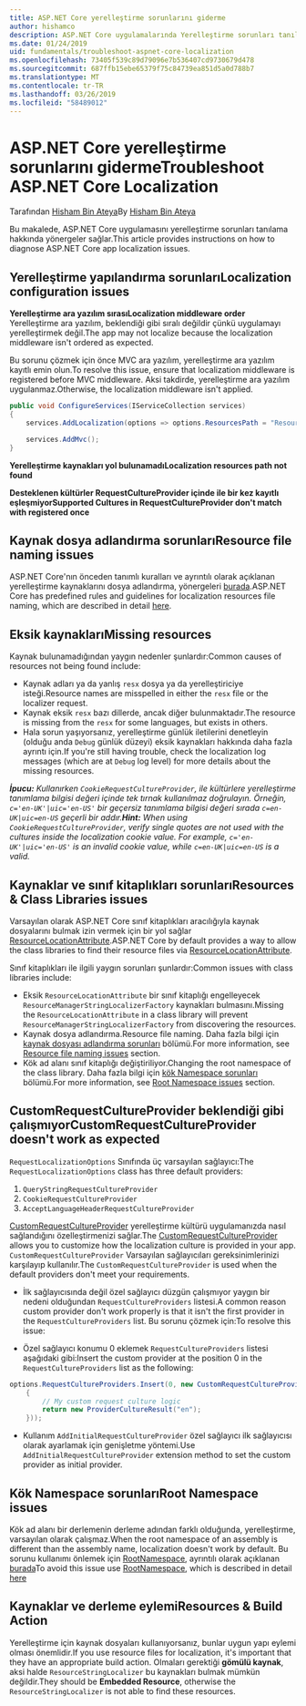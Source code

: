 ```yaml
---
title: ASP.NET Core yerelleştirme sorunlarını giderme
author: hishamco
description: ASP.NET Core uygulamalarında Yerelleştirme sorunları tanılamayı öğrenin.
ms.date: 01/24/2019
uid: fundamentals/troubleshoot-aspnet-core-localization
ms.openlocfilehash: 73405f539c89d79096e7b536407cd9730679d478
ms.sourcegitcommit: 687ffb15ebe65379f75c84739ea851d5a0d788b7
ms.translationtype: MT
ms.contentlocale: tr-TR
ms.lasthandoff: 03/26/2019
ms.locfileid: "58489012"
---
```

# <a name="troubleshoot-aspnet-core-localization"></a><span data-ttu-id="c7c9a-103">ASP.NET Core yerelleştirme sorunlarını giderme</span><span class="sxs-lookup"><span data-stu-id="c7c9a-103">Troubleshoot ASP.NET Core Localization</span></span>

<span data-ttu-id="c7c9a-104">Tarafından [Hisham Bin Ateya](https://github.com/hishamco)</span><span class="sxs-lookup"><span data-stu-id="c7c9a-104">By [Hisham Bin Ateya](https://github.com/hishamco)</span></span>

<span data-ttu-id="c7c9a-105">Bu makalede, ASP.NET Core uygulamasını yerelleştirme sorunları tanılama hakkında yönergeler sağlar.</span><span class="sxs-lookup"><span data-stu-id="c7c9a-105">This article provides instructions on how to diagnose ASP.NET Core app localization issues.</span></span>

## <a name="localization-configuration-issues"></a><span data-ttu-id="c7c9a-106">Yerelleştirme yapılandırma sorunları</span><span class="sxs-lookup"><span data-stu-id="c7c9a-106">Localization configuration issues</span></span>

<span data-ttu-id="c7c9a-107">**Yerelleştirme ara yazılım sırası**</span><span class="sxs-lookup"><span data-stu-id="c7c9a-107">**Localization middleware order**</span></span>  
<span data-ttu-id="c7c9a-108">Yerelleştirme ara yazılım, beklendiği gibi sıralı değildir çünkü uygulamayı yerelleştirmek değil.</span><span class="sxs-lookup"><span data-stu-id="c7c9a-108">The app may not localize because the localization middleware isn't ordered as expected.</span></span>

<span data-ttu-id="c7c9a-109">Bu sorunu çözmek için önce MVC ara yazılım, yerelleştirme ara yazılım kayıtlı emin olun.</span><span class="sxs-lookup"><span data-stu-id="c7c9a-109">To resolve this issue, ensure that localization middleware is registered before MVC middleware.</span></span> <span data-ttu-id="c7c9a-110">Aksi takdirde, yerelleştirme ara yazılım uygulanmaz.</span><span class="sxs-lookup"><span data-stu-id="c7c9a-110">Otherwise, the localization middleware isn't applied.</span></span>

```csharp
public void ConfigureServices(IServiceCollection services)
{
    services.AddLocalization(options => options.ResourcesPath = "Resources");

    services.AddMvc();
}
```

<span data-ttu-id="c7c9a-111">**Yerelleştirme kaynakları yol bulunamadı**</span><span class="sxs-lookup"><span data-stu-id="c7c9a-111">**Localization resources path not found**</span></span>

<span data-ttu-id="c7c9a-112">**Desteklenen kültürler RequestCultureProvider içinde ile bir kez kayıtlı eşleşmiyor**</span><span class="sxs-lookup"><span data-stu-id="c7c9a-112">**Supported Cultures in RequestCultureProvider don't match with registered once**</span></span>  

## <a name="resource-file-naming-issues"></a><span data-ttu-id="c7c9a-113">Kaynak dosya adlandırma sorunları</span><span class="sxs-lookup"><span data-stu-id="c7c9a-113">Resource file naming issues</span></span>

<span data-ttu-id="c7c9a-114">ASP.NET Core'nın önceden tanımlı kuralları ve ayrıntılı olarak açıklanan yerelleştirme kaynaklarını dosya adlandırma, yönergeleri [burada](xref:fundamentals/localization?view=aspnetcore-2.2#resource-file-naming).</span><span class="sxs-lookup"><span data-stu-id="c7c9a-114">ASP.NET Core has predefined rules and guidelines for localization resources file naming, which are described in detail [here](xref:fundamentals/localization?view=aspnetcore-2.2#resource-file-naming).</span></span>

## <a name="missing-resources"></a><span data-ttu-id="c7c9a-115">Eksik kaynakları</span><span class="sxs-lookup"><span data-stu-id="c7c9a-115">Missing resources</span></span>

<span data-ttu-id="c7c9a-116">Kaynak bulunamadığından yaygın nedenler şunlardır:</span><span class="sxs-lookup"><span data-stu-id="c7c9a-116">Common causes of resources not being found include:</span></span>

- <span data-ttu-id="c7c9a-117">Kaynak adları ya da yanlış `resx` dosya ya da yerelleştiriciye isteği.</span><span class="sxs-lookup"><span data-stu-id="c7c9a-117">Resource names are misspelled in either the `resx` file or the localizer request.</span></span>
- <span data-ttu-id="c7c9a-118">Kaynak eksik `resx` bazı dillerde, ancak diğer bulunmaktadır.</span><span class="sxs-lookup"><span data-stu-id="c7c9a-118">The resource is missing from the `resx` for some languages, but exists in others.</span></span>
- <span data-ttu-id="c7c9a-119">Hala sorun yaşıyorsanız, yerelleştirme günlük iletilerini denetleyin (olduğu anda `Debug` günlük düzeyi) eksik kaynakları hakkında daha fazla ayrıntı için.</span><span class="sxs-lookup"><span data-stu-id="c7c9a-119">If you're still having trouble, check the localization log messages (which are at `Debug` log level) for more details about the missing resources.</span></span>

<span data-ttu-id="c7c9a-120">_**İpucu:** Kullanırken `CookieRequestCultureProvider`, ile kültürlere yerelleştirme tanımlama bilgisi değeri içinde tek tırnak kullanılmaz doğrulayın. Örneğin, `c='en-UK'|uic='en-US'` bir geçersiz tanımlama bilgisi değeri sırada `c=en-UK|uic=en-US` geçerli bir addır._</span><span class="sxs-lookup"><span data-stu-id="c7c9a-120">_**Hint:** When using `CookieRequestCultureProvider`, verify single quotes are not used with the cultures inside the localization cookie value. For example, `c='en-UK'|uic='en-US'` is an invalid cookie value, while `c=en-UK|uic=en-US` is a valid._</span></span>

## <a name="resources--class-libraries-issues"></a><span data-ttu-id="c7c9a-121">Kaynaklar ve sınıf kitaplıkları sorunları</span><span class="sxs-lookup"><span data-stu-id="c7c9a-121">Resources & Class Libraries issues</span></span>

<span data-ttu-id="c7c9a-122">Varsayılan olarak ASP.NET Core sınıf kitaplıkları aracılığıyla kaynak dosyalarını bulmak izin vermek için bir yol sağlar [ResourceLocationAttribute](/dotnet/api/microsoft.extensions.localization.resourcelocationattribute?view=aspnetcore-2.1).</span><span class="sxs-lookup"><span data-stu-id="c7c9a-122">ASP.NET Core by default provides a way to allow the class libraries to find their resource files via [ResourceLocationAttribute](/dotnet/api/microsoft.extensions.localization.resourcelocationattribute?view=aspnetcore-2.1).</span></span>

<span data-ttu-id="c7c9a-123">Sınıf kitaplıkları ile ilgili yaygın sorunları şunlardır:</span><span class="sxs-lookup"><span data-stu-id="c7c9a-123">Common issues with class libraries include:</span></span>
- <span data-ttu-id="c7c9a-124">Eksik `ResourceLocationAttribute` bir sınıf kitaplığı engelleyecek `ResourceManagerStringLocalizerFactory` kaynakları bulmasını.</span><span class="sxs-lookup"><span data-stu-id="c7c9a-124">Missing the `ResourceLocationAttribute` in a class library will prevent `ResourceManagerStringLocalizerFactory` from discovering the resources.</span></span>
- <span data-ttu-id="c7c9a-125">Kaynak dosya adlandırma.</span><span class="sxs-lookup"><span data-stu-id="c7c9a-125">Resource file naming.</span></span> <span data-ttu-id="c7c9a-126">Daha fazla bilgi için [kaynak dosyası adlandırma sorunları](#resource-file-naming-issues) bölümü.</span><span class="sxs-lookup"><span data-stu-id="c7c9a-126">For more information, see [Resource file naming issues](#resource-file-naming-issues) section.</span></span>
- <span data-ttu-id="c7c9a-127">Kök ad alanı sınıf kitaplığı değiştiriliyor.</span><span class="sxs-lookup"><span data-stu-id="c7c9a-127">Changing the root namespace of the class library.</span></span> <span data-ttu-id="c7c9a-128">Daha fazla bilgi için [kök Namespace sorunları](#root-namespace-issues) bölümü.</span><span class="sxs-lookup"><span data-stu-id="c7c9a-128">For more information, see [Root Namespace issues](#root-namespace-issues) section.</span></span>

## <a name="customrequestcultureprovider-doesnt-work-as-expected"></a><span data-ttu-id="c7c9a-129">CustomRequestCultureProvider beklendiği gibi çalışmıyor</span><span class="sxs-lookup"><span data-stu-id="c7c9a-129">CustomRequestCultureProvider doesn't work as expected</span></span>

<span data-ttu-id="c7c9a-130">`RequestLocalizationOptions` Sınıfında üç varsayılan sağlayıcı:</span><span class="sxs-lookup"><span data-stu-id="c7c9a-130">The `RequestLocalizationOptions` class has three default providers:</span></span>

1. `QueryStringRequestCultureProvider`
2. `CookieRequestCultureProvider`
3. `AcceptLanguageHeaderRequestCultureProvider`

<span data-ttu-id="c7c9a-131">[CustomRequestCultureProvider](/dotnet/api/microsoft.aspnetcore.localization.customrequestcultureprovider?view=aspnetcore-2.1) yerelleştirme kültürü uygulamanızda nasıl sağlandığını özelleştirmenizi sağlar.</span><span class="sxs-lookup"><span data-stu-id="c7c9a-131">The [CustomRequestCultureProvider](/dotnet/api/microsoft.aspnetcore.localization.customrequestcultureprovider?view=aspnetcore-2.1) allows you to customize how the localization culture is provided in your app.</span></span> <span data-ttu-id="c7c9a-132">`CustomRequestCultureProvider` Varsayılan sağlayıcıları gereksinimlerinizi karşılayıp kullanılır.</span><span class="sxs-lookup"><span data-stu-id="c7c9a-132">The `CustomRequestCultureProvider` is used when the default providers don't meet your requirements.</span></span>

- <span data-ttu-id="c7c9a-133">İlk sağlayıcısında değil özel sağlayıcı düzgün çalışmıyor yaygın bir nedeni olduğundan `RequestCultureProviders` listesi.</span><span class="sxs-lookup"><span data-stu-id="c7c9a-133">A common reason custom provider don't work properly is that it isn't the first provider in the `RequestCultureProviders` list.</span></span> <span data-ttu-id="c7c9a-134">Bu sorunu çözmek için:</span><span class="sxs-lookup"><span data-stu-id="c7c9a-134">To resolve this issue:</span></span>

- <span data-ttu-id="c7c9a-135">Özel sağlayıcı konumu 0 eklemek `RequestCultureProviders` listesi aşağıdaki gibi:</span><span class="sxs-lookup"><span data-stu-id="c7c9a-135">Insert the custom provider at the position 0 in the `RequestCultureProviders` list as the following:</span></span>

```csharp
options.RequestCultureProviders.Insert(0, new CustomRequestCultureProvider(async context =>
    {
        // My custom request culture logic
        return new ProviderCultureResult("en");
    }));
```

- <span data-ttu-id="c7c9a-136">Kullanım `AddInitialRequestCultureProvider` özel sağlayıcı ilk sağlayıcısı olarak ayarlamak için genişletme yöntemi.</span><span class="sxs-lookup"><span data-stu-id="c7c9a-136">Use `AddInitialRequestCultureProvider` extension method to set the custom provider as initial provider.</span></span>

## <a name="root-namespace-issues"></a><span data-ttu-id="c7c9a-137">Kök Namespace sorunları</span><span class="sxs-lookup"><span data-stu-id="c7c9a-137">Root Namespace issues</span></span>

<span data-ttu-id="c7c9a-138">Kök ad alanı bir derlemenin derleme adından farklı olduğunda, yerelleştirme, varsayılan olarak çalışmaz.</span><span class="sxs-lookup"><span data-stu-id="c7c9a-138">When the root namespace of an assembly is different than the assembly name, localization doesn't work by default.</span></span> <span data-ttu-id="c7c9a-139">Bu sorunu kullanımı önlemek için [RootNamespace](/dotnet/api/microsoft.extensions.localization.rootnamespaceattribute?view=aspnetcore-2.1), ayrıntılı olarak açıklanan [burada](xref:fundamentals/localization?view=aspnetcore-2.2#resource-file-naming)</span><span class="sxs-lookup"><span data-stu-id="c7c9a-139">To avoid this issue use [RootNamespace](/dotnet/api/microsoft.extensions.localization.rootnamespaceattribute?view=aspnetcore-2.1), which is described in detail [here](xref:fundamentals/localization?view=aspnetcore-2.2#resource-file-naming)</span></span>

## <a name="resources--build-action"></a><span data-ttu-id="c7c9a-140">Kaynaklar ve derleme eylemi</span><span class="sxs-lookup"><span data-stu-id="c7c9a-140">Resources & Build Action</span></span>

<span data-ttu-id="c7c9a-141">Yerelleştirme için kaynak dosyaları kullanıyorsanız, bunlar uygun yapı eylemi olması önemlidir.</span><span class="sxs-lookup"><span data-stu-id="c7c9a-141">If you use resource files for localization, it's important that they have an appropriate build action.</span></span> <span data-ttu-id="c7c9a-142">Olmaları gerektiği **gömülü kaynak**, aksi halde `ResourceStringLocalizer` bu kaynakları bulmak mümkün değildir.</span><span class="sxs-lookup"><span data-stu-id="c7c9a-142">They should be **Embedded Resource**, otherwise the `ResourceStringLocalizer` is not able to find these resources.</span></span>
